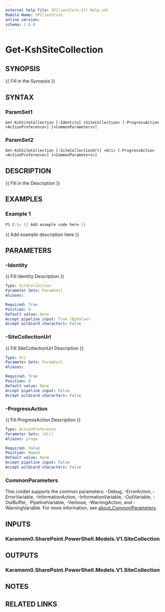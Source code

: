 ```yaml
---
external help file: SPClientCore.dll-Help.xml
Module Name: SPClientCore
online version:
schema: 2.0.0
---
```


# Get-KshSiteCollection

## SYNOPSIS
{{ Fill in the Synopsis }}

## SYNTAX

### ParamSet1
```
Get-KshSiteCollection [-Identity] <SiteCollection> [-ProgressAction <ActionPreference>] [<CommonParameters>]
```

### ParamSet2
```
Get-KshSiteCollection [-SiteCollectionUrl] <Uri> [-ProgressAction <ActionPreference>] [<CommonParameters>]
```

## DESCRIPTION
{{ Fill in the Description }}

## EXAMPLES

### Example 1
```powershell
PS C:\> {{ Add example code here }}
```

{{ Add example description here }}

## PARAMETERS

### -Identity
{{ Fill Identity Description }}

```yaml
Type: SiteCollection
Parameter Sets: ParamSet1
Aliases:

Required: True
Position: 0
Default value: None
Accept pipeline input: True (ByValue)
Accept wildcard characters: False
```

### -SiteCollectionUrl
{{ Fill SiteCollectionUrl Description }}

```yaml
Type: Uri
Parameter Sets: ParamSet2
Aliases:

Required: True
Position: 0
Default value: None
Accept pipeline input: False
Accept wildcard characters: False
```

### -ProgressAction
{{ Fill ProgressAction Description }}

```yaml
Type: ActionPreference
Parameter Sets: (All)
Aliases: proga

Required: False
Position: Named
Default value: None
Accept pipeline input: False
Accept wildcard characters: False
```

### CommonParameters
This cmdlet supports the common parameters: -Debug, -ErrorAction, -ErrorVariable, -InformationAction, -InformationVariable, -OutVariable, -OutBuffer, -PipelineVariable, -Verbose, -WarningAction, and -WarningVariable. For more information, see [about_CommonParameters](http://go.microsoft.com/fwlink/?LinkID=113216).

## INPUTS

### Karamem0.SharePoint.PowerShell.Models.V1.SiteCollection
## OUTPUTS

### Karamem0.SharePoint.PowerShell.Models.V1.SiteCollection
## NOTES

## RELATED LINKS

